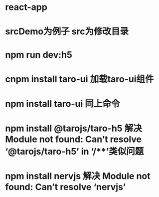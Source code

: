 # react-app
# srcDemo为例子 src为修改目录
# npm run dev:h5
# cnpm install taro-ui 加载taro-ui组件
# npm install taro-ui 同上命令
# npm install @tarojs/taro-h5 解决 Module not found: Can’t resolve ‘@tarojs/taro-h5’ in ‘****/******’类似问题
# npm install nervjs 解决 Module not found: Can’t resolve ‘nervjs’ 
